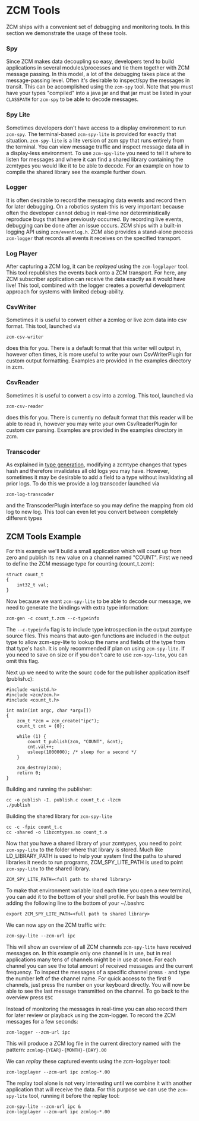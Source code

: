 # ZCM Tools

ZCM ships with a convenient set of debugging and monitoring tools. In this section
we demonstrate the usage of these tools.

### Spy

Since ZCM makes data decoupling so easy, developers tend to build applications in
several modules/processes and tie them together with ZCM message passing. In this
model, a lot of the debugging takes place at the message-passing level. Often
it's desirable to inspect/spy the messages in transit. This can be accomplished
using the `zcm-spy` tool. Note that you must have your types "compiled" into a
java jar and that jar must be listed in your `CLASSPATH` for `zcm-spy` to be able
to decode messages.

### Spy Lite

Sometimes developers don't have access to a display environment to run `zcm-spy`.
The terminal-based `zcm-spy-lite` is provided for exactly that situation.
`zcm-spy-lite` is a lite version of zcm spy that runs entirely from the terminal.
You can view message traffic and inspect message data all in a display-less
environment. To use `zcm-spy-lite` you need to tell it where to listen for messages
and where it can find a shared library containing the zcmtypes you would like it to
be able to decode. For an example on how to compile the shared library see the example further down.




### Logger

It is often desirable to record the messaging data events and record them for later
debugging. On a robotics system this is very important because often the developer
cannot debug in real-time nor deterministically reproduce bugs that have previously
occurred. By recording live events, debugging can be done after an issue occurs.
ZCM ships with a built-in logging API using `zcm/eventlog.h`. ZCM also provides
a stand-alone process `zcm-logger` that records all events it receives on the
specified transport.

### Log Player

After capturing a ZCM log, it can be *replayed* using the `zcm-logplayer` tool.
This tool republishes the events back onto a ZCM transport. For here, any ZCM
subscriber application can receive the data exactly as it would have live! This
tool, combined with the logger creates a powerful development approach for
systems with limited debug-ability.

### CsvWriter

Sometimes it is useful to convert either a zcmlog or live zcm data into csv format.
This tool, launched via

    zcm-csv-writer

does this for you. There is a default format that this writer will output in,
however often times, it is more useful to write your own CsvWriterPlugin for
custom output formatting. Examples are provided in the examples directory in zcm.

### CsvReader

Sometimes it is useful to convert a csv into a zcmlog.
This tool, launched via

    zcm-csv-reader

does this for you. There is currently no default format that this reader will
be able to read in, however you may write your own CsvReaderPlugin for
custom csv parsing. Examples are provided in the examples directory in zcm.

### Transcoder

As explained in [type generation](zcmtypesys.md), modifying a zcmtype changes
that types hash and therefore invalidates all old logs you may have. However,
sometimes it may be desirable to add a field to a type without invalidating all
prior logs. To do this we provide a log transcoder launched via

    zcm-log-transcoder

and the TranscoderPlugin interface so you may define the mapping from old log
to new log. This tool can even let you convert between completely different types

<!-- ADD MORE HERE -->

## ZCM Tools Example

For this example we'll build a small application which will count up from zero and
publish its new value on a channel named "COUNT".
First we need to define the ZCM message type for counting (count\_t.zcm):

    struct count_t
    {
        int32_t val;
    }

Now because we want `zcm-spy-lite` to be able to decode our message, we need
to generate the bindings with extra type information:

    zcm-gen -c count_t.zcm --c-typeinfo

The `--c-typeinfo` flag is to include type introspection in the output zcmtype
source files. This means that auto-gen functions are included in the output type
to allow zcm-spy-lite to lookup the name and fields of the type from that type's
hash. It is only recommended if plan on using `zcm-spy-lite`. If you need to save
on size or if you don't care to use `zcm-spy-lite`, you can omit this flag.

Next up we need to write the sourc code for the publisher application itself (publish.c):

    #include <unistd.h>
    #include <zcm/zcm.h>
    #include <count_t.h>

    int main(int argc, char *argv[])
    {
        zcm_t *zcm = zcm_create("ipc");
        count_t cnt = {0};

        while (1) {
            count_t_publish(zcm, "COUNT", &cnt);
            cnt.val++;
            usleep(1000000); /* sleep for a second */
        }

        zcm_destroy(zcm);
        return 0;
    }

Building and running the publisher:

    cc -o publish -I. publish.c count_t.c -lzcm
    ./publish

Building the shared library for `zcm-spy-lite`

    cc -c -fpic count_t.c
    cc -shared -o libzcmtypes.so count_t.o

Now that you have a shared library of your zcmtypes, you need to point
`zcm-spy-lite` to the folder where that library is stored. Much like
LD\_LIBRARY\_PATH is used to help your system find the paths to shared libraries
it needs to run programs, ZCM\_SPY\_LITE\_PATH is used to point `zcm-spy-lite`
to the shared library.

    ZCM_SPY_LITE_PATH=<full path to shared library>

To make that environment variable load each time you open a new terminal, you
can add it to the bottom of your shell profile. For bash this would be adding
the following line to the bottom of your ~/.bashrc

    export ZCM_SPY_LITE_PATH=<full path to shared library>

We can now *spy* on the ZCM traffic with:

    zcm-spy-lite --zcm-url ipc

This will show an overview of all ZCM channels `zcm-spy-lite` have received
messages on. In this example only one channel is in use, but in real applications
many tens of channels might be in use at once.
For each channel you can see the total amount of received messages and the current
frequency. To inspect the messages of a specific channel press `-` and type the
number left of the channel name. For quick access to the first 9 channels, just
press the number on your keyboard directly. You will now be able to see the last
message transmitted on the channel. To go back to the overview press `ESC`

Instead of monitoring the messages in real-time you can also record them for later
review or playback using the zcm-logger. To record the ZCM messages for a few seconds:

    zcm-logger --zcm-url ipc

This will produce a ZCM log file in the current directory
named with the pattern: `zcmlog-{YEAR}-{MONTH}-{DAY}.00`

We can *replay* these captured events using the zcm-logplayer tool:

    zcm-logplayer --zcm-url ipc zcmlog-*.00

The replay tool alone is not very interesting until we combine it
with another application that will receive the data. For this purpose
we can use the `zcm-spy-lite` tool, running it before the replay tool:

    zcm-spy-lite --zcm-url ipc &
    zcm-logplayer --zcm-url ipc zcmlog-*.00
